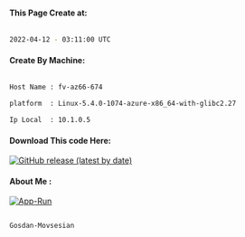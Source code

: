 
   
#### This Page Create at:

```bash

2022-04-12 - 03:11:00 UTC

```

#### Create By Machine:

```bash

Host Name : fv-az66-674

platform  : Linux-5.4.0-1074-azure-x86_64-with-glibc2.27

Ip Local  : 10.1.0.5

```
#### Download This code Here:

[![GitHub release (latest by date)](https://img.shields.io/github/v/release/Gosdan-Movsesian/Gosdan?style=for-the-badge&label=Download)](https://github.com/Gosdan-Movsesian/Gosdan/releases) 

</p> 

#### About Me :

[![App-Run](https://github.com/Gosdan-Movsesian/Gosdan/actions/workflows/App-Run.yml/badge.svg)](https://github.com/Gosdan-Movsesian/Gosdan/actions/workflows/App-Run.yml)

```bash

Gosdan-Movsesian

```

